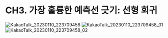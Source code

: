 CH3. 가장 훌륭한 예측선 긋기: 선형 회귀
====
![KakaoTalk_20230110_223709458](https://user-images.githubusercontent.com/101803521/211566145-fbbe22a4-d316-4c6f-8ab9-6d6bcae0a94c.jpg)
![KakaoTalk_20230110_223709458_01](https://user-images.githubusercontent.com/101803521/211566199-36d5a95f-b8f9-4bb7-8451-62c03ea306bf.jpg)
![KakaoTalk_20230110_223709458_02](https://user-images.githubusercontent.com/101803521/211566245-c99e1b1f-6499-4b80-ae55-7b509ee75327.jpg)
